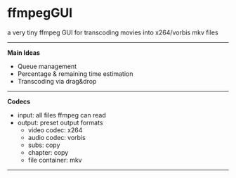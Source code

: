 ffmpegGUI
=========

a very tiny ffmpeg GUI for transcoding movies into x264/vorbis mkv files

__________
__Main Ideas__
- Queue management
- Percentage & remaining time estimation
- Transcoding via drag&drop

________
__Codecs__
- input: all files ffmpeg can read
- output: preset output formats
  - video codec: x264
  - audio codec: vorbis
  - subs: copy
  - chapter: copy
  - file container: mkv

__________
